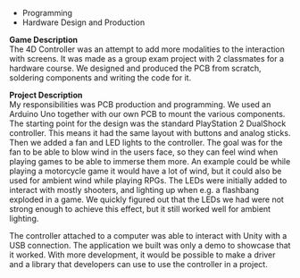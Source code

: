 * Programming
* Hardware Design and Production

**Game Description**  
The 4D Controller was an attempt to add more modalities to the interaction with screens. It was made
as a group exam project with 2 classmates for a hardware course. We designed and produced the PCB
from scratch,
soldering components and writing the code for it.

**Project Description**  
My responsibilities was PCB production and programming. We used an Arduino Uno together with our own
PCB to mount the various components. The starting point for the design was the standard PlayStation
2 DualShock controller. This means it had the same layout with buttons and analog sticks. Then we
added a fan and LED lights to the controller. The goal was for the fan to be able to blow wind in
the users face, so they can feel wind when playing games to be able to immerse them more. An example
could be while playing a motorcycle game it would have a lot of wind, but it could also be used for
ambient wind while playing RPGs. The LEDs were initially added to interact with mostly shooters,
and lighting up when e.g. a flashbang exploded in a game. We quickly figured out that the LEDs we
had were not strong enough to achieve this effect, but it still worked well for ambient lighting.

The controller attached to a computer was able to interact with Unity with a USB connection. The
application we built was only a demo to showcase that it worked. With more development, it would be
possible to make a driver and a library that developers can use to use the controller in a project.